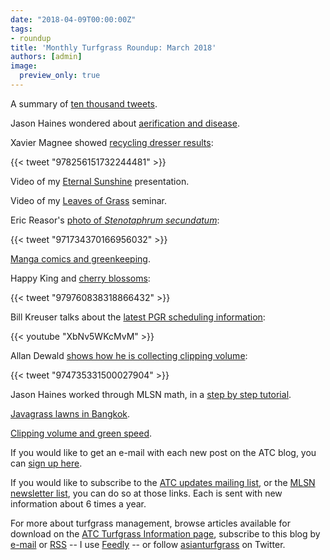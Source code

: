 ```yaml
---
date: "2018-04-09T00:00:00Z"
tags:
- roundup
title: 'Monthly Turfgrass Roundup: March 2018'
authors: [admin]
image:
  preview_only: true
---
```


A summary of [ten thousand tweets](http://www.asianturfgrass.com/2018-03-07-ten-thousand-tweets-when-and-what/).

Jason Haines wondered about [aerification and disease](http://www.turfhacker.com/2018/03/aerationdisease.html).

Xavier Magnee showed [recycling dresser results](https://twitter.com/xmagnee/status/978256151732244481):

{{< tweet "978256151732244481" >}}

Video of my [Eternal Sunshine](http://www.asianturfgrass.com/2018-03-08-i-really-wish-that-i-could-hear-this-presentation/) presentation.

Video of my [Leaves of Grass](http://www.asianturfgrass.com/2018-03-11-leaves-of-grass/) seminar.

Eric Reasor's [photo of *Stenotaphrum secundatum*](https://twitter.com/TurfgrassBA/status/971734370166956032): 

{{< tweet "971734370166956032" >}}

[Manga comics and greenkeeping](http://www.asianturfgrass.com/2018-03-31-par-golf-impact-manga/).

Happy King and [cherry blossoms](https://twitter.com/drumcturf/status/979760838318866432):

{{< tweet "979760838318866432" >}}

Bill Kreuser talks about the [latest PGR scheduling information](https://youtu.be/XbNv5WKcMvM):

{{< youtube "XbNv5WKcMvM" >}}

Allan Dewald [shows how he is collecting clipping volume](https://twitter.com/allan_dewald/status/974735331500027904):

{{< tweet "974735331500027904" >}}

Jason Haines worked through MLSN math, in a [step by step tutorial](http://www.turfhacker.com/2018/03/mlsn-math-step-by-step.html).

[Javagrass lawns in Bangkok](http://www.asianturfgrass.com/2018-03-18-javagrass-lawns-in-bangkok/).

[Clipping volume and green speed](http://www.asianturfgrass.com/2018-03-25-clipping-volume-green-speed-and-units/).

If you would like to get an e-mail with each new post on the ATC blog, you can [sign up here](http://www.subscribepage.com/atc_blog_email).

If you would like to subscribe to the [ATC updates mailing list](http://www.subscribepage.com/atcupdate), or the [MLSN newsletter list](http://www.subscribepage.com/mlsn), you can do so at those links. Each is sent with new information about 6 times a year. 

For more about turfgrass management, browse articles available for download on the [ATC Turfgrass Information page](http://www.micahwoods.typepad.com/test_static/turf-information.html), subscribe to this blog by [e-mail](http://www.subscribepage.com/atc_blog_email) or [RSS](http://www.asianturfgrass.com/feed.xml) -- I use [Feedly](http://cloud.feedly.com/#welcome) -- or follow [asianturfgrass](https://twitter.com/asianturfgrass) on Twitter.
